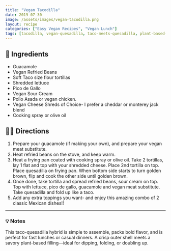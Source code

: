 ```yaml
---
title: "Vegan Tacodilla"
date: 2019-07-30
image: /assets/images/vegan-tacodilla.png
layout: recipe
categories: ["Easy Vegan Recipes", "Vegan Lunch"]
tags: [tacodilla, vegan-quesadilla, taco-meets-quesadilla, plant-based-lunch, comfort-food]
---
```


## 🧾 Ingredients

- Guacamole
- Vegan Refried Beans
- Soft Taco size flour tortillas
- Shredded lettuce
- Pico de Gallo
- Vegan Sour Cream
- Pollo Asada or vegan chicken.
- Vegan Cheese Shreds of Choice- I prefer a cheddar or monterey jack blend
- Cooking spray or olive oil

## 👩‍🍳 Directions

1. Prepare your guacamole (if making your own), and prepare your vegan meat substitute.
2. Heat refried beans on the stove, and keep warm.
3. Heat a frying pan coated with cooking spray or olive oil. Take 2 tortillas, lay 1 flat and top with your shredded cheese. Place 2nd tortilla on top. Place quesadilla on frying pan. When bottom side starts to turn golden brown, flip and cook the other side until golden brown.
4. Once done, take tortilla and spread refried beans, sour cream on top. Top with lettuce, pico de gallo, guacamole and vegan meat substitute. Take quesadilla and fold up like a taco.
5. Add any extra toppings you want- and enjoy this amazing combo of 2 classic Mexican dishes!!


---

### 💡 Notes

This taco-quesadilla hybrid is simple to assemble, packs bold flavor, and is perfect for fast lunches or casual dinners. A crisp outer shell meets a savory plant-based filling—ideal for dipping, folding, or doubling up.
